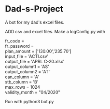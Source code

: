 # Dad-s-Project
A bot for my dad's excel files.

ADD csv and excel files. Make a logConfig.py with 

fr_code = <br/>
fr_password = <br/>
plan_amount = ['130.00','235.70']<br/>
input_file = 'ACTI.csv'<br/>
output_file = 'APRL C-20.xlsx'<br/>
output_column1 = 'AS'<br/>
output_column2 = 'AT'<br/>
can_column = 'A'<br/>
stb_column = 'B'<br/>
max_rows = 1024<br/>
validity_month = "04/2020"<br/>

Run with 
python3 bot.py
